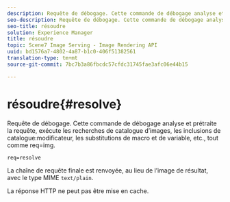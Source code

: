 ```yaml
---
description: Requête de débogage. Cette commande de débogage analyse et prétraite la requête, exécute les recherches de catalogue d’images, les inclusions de modificateur de catalogue, les substitutions de macro et de variable, etc., tout comme req=img.
seo-description: Requête de débogage. Cette commande de débogage analyse et prétraite la requête, exécute les recherches de catalogue d’images, les inclusions de modificateur de catalogue, les substitutions de macro et de variable, etc., tout comme req=img.
seo-title: résoudre
solution: Experience Manager
title: résoudre
topic: Scene7 Image Serving - Image Rendering API
uuid: bd1576a7-4802-4a87-b1c0-406f51382561
translation-type: tm+mt
source-git-commit: 7bc7b3a86fbcdc57cfdc31745fae3afc06e44b15

---
```



# résoudre{#resolve}

Requête de débogage. Cette commande de débogage analyse et prétraite la requête, exécute les recherches de catalogue d’images, les inclusions de catalogue:modificateur, les substitutions de macro et de variable, etc., tout comme req=img.

`req=resolve`

La chaîne de requête finale est renvoyée, au lieu de l’image de résultat, avec le type MIME `text/plain`.

La réponse HTTP ne peut pas être mise en cache.
